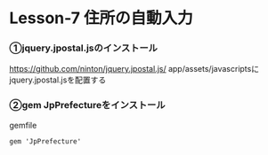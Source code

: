 # Lesson-7 住所の自動入力

### ①jquery.jpostal.jsのインストール
https://github.com/ninton/jquery.jpostal.js/
app/assets/javascriptsにjquery.jpostal.jsを配置する

### ②gem JpPrefectureをインストール
gemfile
```
gem 'JpPrefecture'
```
